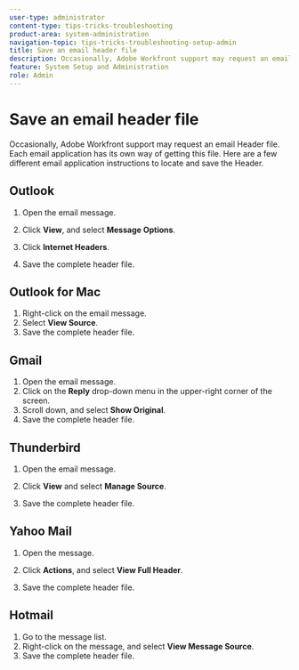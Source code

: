 ```yaml
---
user-type: administrator
content-type: tips-tricks-troubleshooting
product-area: system-administration
navigation-topic: tips-tricks-troubleshooting-setup-admin
title: Save an email header file
description: Occasionally, Adobe Workfront support may request an email Header file. Each email application has its own way of getting this file. Here are a few different email application instructions to locate and save the Header. Outlook
feature: System Setup and Administration
role: Admin
---
```


# Save an email header file

Occasionally, Adobe Workfront support may request an email Header file. Each email application has its own way of getting this file. Here are a few different email application instructions to locate and save the Header.

## Outlook

1. Open the email message.
1. Click **View**, and select **Message Options**.

1. Click **Internet Headers**.
1. Save the complete header file.

## Outlook for Mac

1. Right-click on the email message.
1. Select **View Source**.
1. Save the complete header file.

## Gmail

1. Open the email message.
1. Click on the **Reply** drop-down menu in the upper-right corner of the screen.
1. Scroll down, and select **Show Original**.
1. Save the complete header file.

## Thunderbird

1. Open the email message.
1. Click **View** and select **Manage Source**.

1. Save the complete header file.

## Yahoo Mail

1. Open the message.
1. Click **Actions**, and select **View Full Header**.

1. Save the complete header file.

## Hotmail

1. Go to the message list.
1. Right-click on the message, and select **View Message Source**.
1. Save the complete header file.

